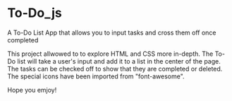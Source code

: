 # To-Do_js
A To-Do List App that allows you to input tasks and cross them off once completed

This project allwowed to to explore HTML and CSS more in-depth. The To-Do list will take a user's input
and add it to a list in the center of the page. The tasks can be checked off to show that they are completed 
or deleted. The special icons have been imported from "font-awesome".

Hope you emjoy!
